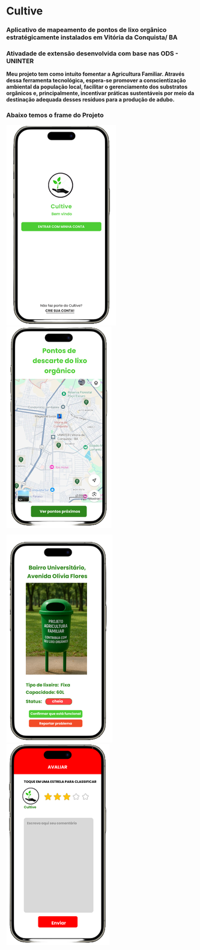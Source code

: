 # Cultive
### Aplicativo de mapeamento de pontos de lixo orgânico estratégicamente instalados em Vitória da Conquista/ BA 

### Ativadade de extensão desenvolvida com base nas ODS - UNINTER

**Meu projeto tem como intuito fomentar a Agricultura Familiar.
Através dessa ferramenta tecnológica, espera-se promover a conscientização ambiental da população local, facilitar o gerenciamento dos substratos orgânicos e, principalmente, incentivar práticas sustentáveis por meio da destinação adequada desses resíduos para a produção de adubo.**

###                  Abaixo temos o frame do Projeto 

![Cultive](/img/1.png)
![Mapa](/img/2.png)

![Endereço](/img/3.png)
![Avaliação](/img/4.png)




